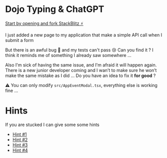 # Dojo Typing & ChatGPT

[Start by opening and fork StackBlitz ⚡️](https://stackblitz.com/edit/vitejs-vite-uwauqy)

I just added a new page to my application that make a simple API call when I submit a form

But there is an awful bug 🐞 and my tests can't pass 😢 Can you find it ? I think it reminds me of something I already saw somewhere ...

Also I'm sick of having the same issue, and I'm afraid it will happen again. There is a new junior developer coming and I wan’t to make sure he won’t make the same mistake as I did ... Do you have an idea to fix it **for good** ?

⚠️ You can only modify `src/AppEventModal.tsx`, everything else is working fine ...

# Hints

If you are stucked I can give some some hints

- [Hint #1](./hints/hint-1.md)
- [Hint #2](./hints/hint-2.md)
- [Hint #3](./hints/hint-3.md)
- [Hint #4](./hints/hint-4.md)
